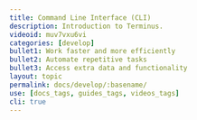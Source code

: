 ```yaml
---
title: Command Line Interface (CLI)
description: Introduction to Terminus.
videoid: muv7vxu6vi
categories: [develop]
bullet1: Work faster and more efficiently
bullet2: Automate repetitive tasks
bullet3: Access extra data and functionality
layout: topic
permalink: docs/develop/:basename/
use: [docs_tags, guides_tags, videos_tags]
cli: true
---
```


